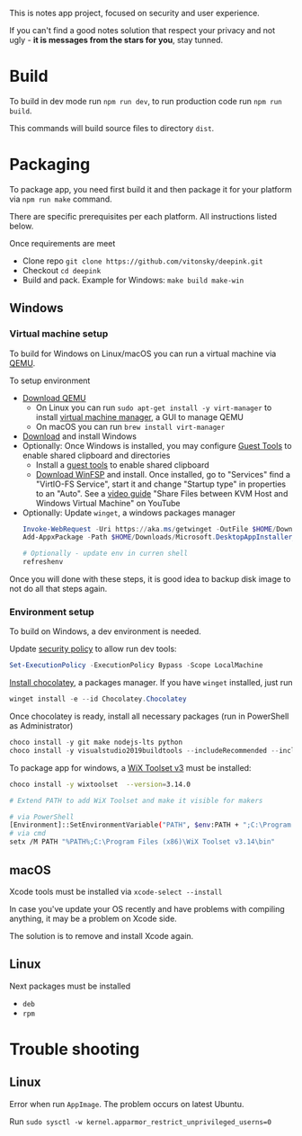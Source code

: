 This is notes app project, focused on security and user experience.

If you can't find a good notes solution that respect your privacy and not ugly - **it is messages from the stars for you**, stay tunned.

# Build

To build in dev mode run `npm run dev`, to run production code run `npm run build`.

This commands will build source files to directory `dist`.

# Packaging

To package app, you need first build it and then package it for your platform via `npm run make` command.

There are specific prerequisites per each platform. All instructions listed below.

<!-- TODO: add step to push artifacts from build machine to an S3 -->
Once requirements are meet
- Clone repo `git clone https://github.com/vitonsky/deepink.git`
- Checkout `cd deepink`
- Build and pack. Example for Windows: `make build make-win`

## Windows

### Virtual machine setup

To build for Windows on Linux/macOS you can run a virtual machine via [QEMU](https://www.qemu.org/).

To setup environment
- [Download QEMU](https://www.qemu.org/download)
	- On Linux you can run `sudo apt-get install -y virt-manager` to install [virtual machine manager](https://virt-manager.org/), a GUI to manage QEMU
	- On macOS you can run `brew install virt-manager`
- [Download](https://www.microsoft.com/en-us/software-download/windows11) and install Windows
- Optionally: Once Windows is installed, you may configure [Guest Tools](https://pve.proxmox.com/wiki/Windows_VirtIO_Drivers) to enable shared clipboard and directories
	- Install a [guest tools](https://fedorapeople.org/groups/virt/virtio-win/direct-downloads/archive-virtio/virtio-win-0.1.285-1/virtio-win-guest-tools.exe) to enable shared clipboard
	- [Download WinFSP](https://winfsp.dev/rel/) and install. Once installed, go to "Services" find a "VirtIO-FS Service", start it and change "Startup type" in properties to an "Auto". See a [video guide](https://www.youtube.com/watch?v=UCy25VFMJCE&t=195s) "Share Files between KVM Host and Windows Virtual Machine" on YouTube
- Optionally: Update `winget`, a windows packages manager
	```powershell
	Invoke-WebRequest -Uri https://aka.ms/getwinget -OutFile $HOME/Downloads/Microsoft.DesktopAppInstaller_8wekyb3d8bbwe.msixbundle
	Add-AppxPackage -Path $HOME/Downloads/Microsoft.DesktopAppInstaller_8wekyb3d8bbwe.msixbundle

	# Optionally - update env in curren shell
	refreshenv
	```

Once you will done with these steps, it is good idea to backup disk image to not do all that steps again.


### Environment setup

To build on Windows, a dev environment is needed.

Update [security policy](https://learn.microsoft.com/en-us/powershell/module/microsoft.powershell.core/about/about_execution_policies?view=powershell-7.5) to allow run dev tools:
```powershell
Set-ExecutionPolicy -ExecutionPolicy Bypass -Scope LocalMachine
```

[Install chocolatey](https://chocolatey.org/install), a packages manager. If you have `winget` installed, just run
```powershell
winget install -e --id Chocolatey.Chocolatey
```

Once chocolatey is ready, install all necessary packages (run in PowerShell as Administrator)

```powershell
choco install -y git make nodejs-lts python
choco install -y visualstudio2019buildtools --includeRecommended --includeOptional
```

To package app for windows, a [WiX Toolset v3](https://docs.firegiant.com/wix/wix3/) must be installed:

```sh
choco install -y wixtoolset  --version=3.14.0

# Extend PATH to add WiX Toolset and make it visible for makers

# via PowerShell
[Environment]::SetEnvironmentVariable("PATH", $env:PATH + ";C:\Program Files (x86)\WiX Toolset v3.14\bin", "Machine")
# via cmd
setx /M PATH "%PATH%;C:\Program Files (x86)\WiX Toolset v3.14\bin"
```

## macOS

Xcode tools must be installed via `xcode-select --install`

In case you've update your OS recently and have problems with compiling anything, it may be a problem on Xcode side.

The solution is to remove and install Xcode again.

## Linux

Next packages must be installed
- `deb`
- `rpm`

# Trouble shooting

## Linux

Error when run `AppImage`. The problem occurs on latest Ubuntu.

Run `sudo sysctl -w kernel.apparmor_restrict_unprivileged_userns=0`

